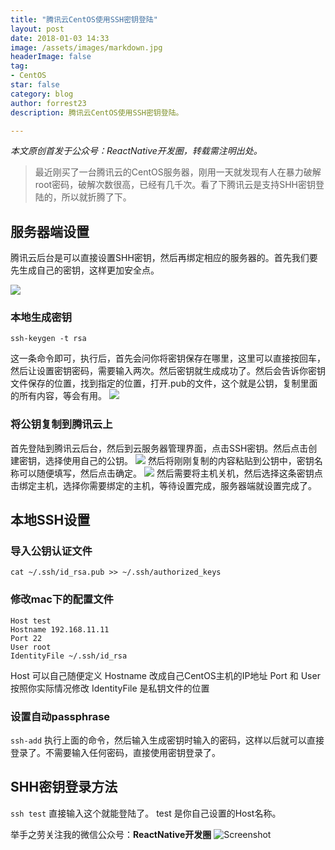 ```yaml
---
title: "腾讯云CentOS使用SSH密钥登陆"
layout: post
date: 2018-01-03 14:33
image: /assets/images/markdown.jpg
headerImage: false
tag:
- CentOS
star: false
category: blog
author: forrest23
description: 腾讯云CentOS使用SSH密钥登陆。

---
```

*本文原创首发于公众号：ReactNative开发圈，转载需注明出处。*

> 最近刚买了一台腾讯云的CentOS服务器，刚用一天就发现有人在暴力破解root密码，破解次数很高，已经有几千次。看了下腾讯云是支持SHH密钥登陆的，所以就折腾了下。  

## 服务器端设置
腾讯云后台是可以直接设置SHH密钥，然后再绑定相应的服务器的。首先我们要先生成自己的密钥，这样更加安全点。

![](http://pic.yupoo.com/forrest071/6f4772ca/8a237d02.png)

### 本地生成密钥
`ssh-keygen -t rsa`

这一条命令即可，执行后，首先会问你将密钥保存在哪里，这里可以直接按回车，然后让设置密钥密码，需要输入两次。然后密钥就生成成功了。然后会告诉你密钥文件保存的位置，找到指定的位置，打开.pub的文件，这个就是公钥，复制里面的所有内容，等会有用。
![](http://pic.yupoo.com/forrest071/11a899ea/92de8514.jpg)

### 将公钥复制到腾讯云上
首先登陆到腾讯云后台，然后到云服务器管理界面，点击SSH密钥。然后点击创建密钥，选择使用自己的公钥。
![](http://pic.yupoo.com/forrest071/02a12fde/27ba25b3.png)
然后将刚刚复制的内容粘贴到公钥中，密钥名称可以随便填写，然后点击确定。
![](http://pic.yupoo.com/forrest071/0bce6590/b853dafb.png)
然后需要将主机关机，然后选择这条密钥点击绑定主机，选择你需要绑定的主机，等待设置完成，服务器端就设置完成了。

## 本地SSH设置
### 导入公钥认证文件
`cat ~/.ssh/id_rsa.pub >> ~/.ssh/authorized_keys`

### 修改mac下的配置文件
```
Host test
Hostname 192.168.11.11
Port 22
User root
IdentityFile ~/.ssh/id_rsa
```

Host 可以自己随便定义
Hostname 改成自己CentOS主机的IP地址
Port 和 User 按照你实际情况修改
IdentityFile 是私钥文件的位置

### 设置自动passphrase
`ssh-add`
执行上面的命令，然后输入生成密钥时输入的密码，这样以后就可以直接登录了。不需要输入任何密码，直接使用密钥登录了。

## SHH密钥登录方法
`ssh test`
直接输入这个就能登陆了。 test 是你自己设置的Host名称。




举手之劳关注我的微信公众号：**ReactNative开发圈**
![Screenshot](http://pic.yupoo.com/forrest071/GW9CBRAi/medium.jpg)
